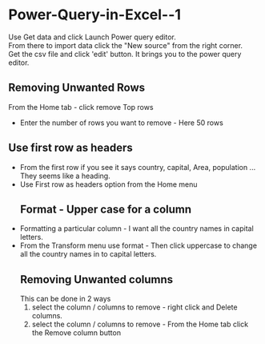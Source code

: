 # Power-Query-in-Excel--1

Use Get data and click Launch Power query editor.    
From there to import data click the "New source" from the right corner.    
Get the csv file and click 'edit' button. It brings you to the power query editor.

## Removing Unwanted Rows

From the Home tab - click remove Top rows
- Enter the number of rows you want to remove - Here 50 rows
## Use first row as headers
- From the first row if you see it says country, capital, Area, population ... They seems like a heading.
- Use First row as headers option from the Home menu
  ## Format - Upper case for a column
- Formatting a particular column - I want all the country names in capital letters.
- From the Transform menu use format - Then click uppercase to change all the country names in to capital letters.
  ## Removing Unwanted columns
  This can be done in 2 ways
  1. select the column / columns to remove - right click and Delete columns.
  2. select the column / columns to remove - From the Home tab click the Remove column button
  
  
